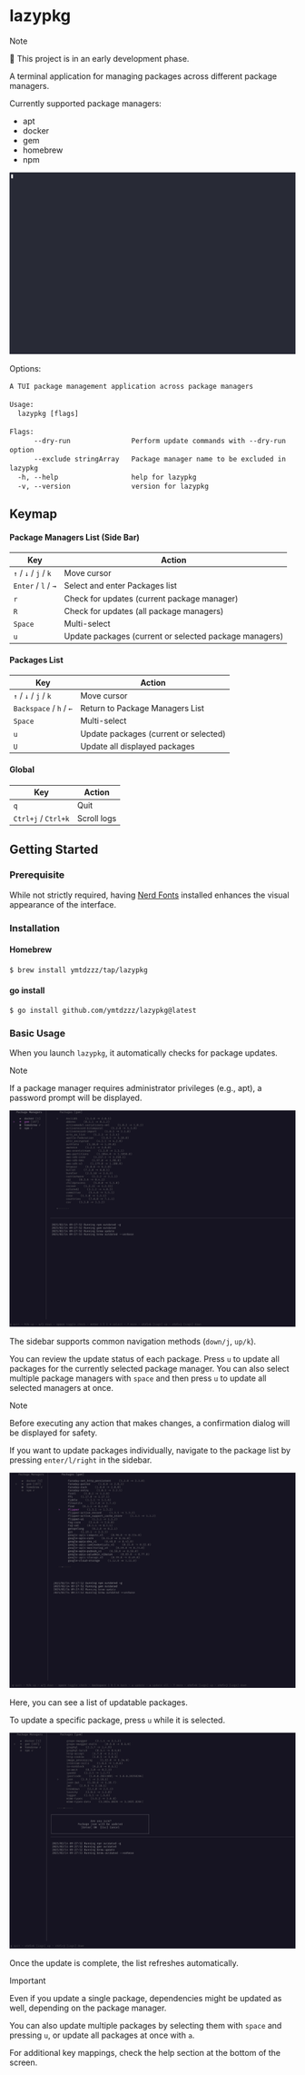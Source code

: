 # lazypkg

> [!NOTE]
> 🚧 This project is in an early development phase.

A terminal application for managing packages across different package managers.

Currently supported package managers:

- apt
- docker
- gem
- homebrew
- npm

![](./docs/images/journey.gif)

Options:

```
A TUI package management application across package managers

Usage:
  lazypkg [flags]

Flags:
      --dry-run               Perform update commands with --dry-run option
      --exclude stringArray   Package manager name to be excluded in lazypkg
  -h, --help                  help for lazypkg
  -v, --version               version for lazypkg
```

## Keymap

#### Package Managers List (Side Bar)
| Key            | Action |
|---------------|--------|
| `↑` / `↓` / `j` / `k` | Move cursor |
| `Enter` / `l` / `→` | Select and enter Packages list |
| `r` | Check for updates (current package manager) |
| `R` | Check for updates (all package managers) |
| `Space` | Multi-select |
| `u` | Update packages (current or selected package managers) |

#### Packages List
| Key            | Action |
|---------------|--------|
| `↑` / `↓` / `j` / `k` | Move cursor |
| `Backspace` / `h` / `←` | Return to Package Managers List |
| `Space` | Multi-select |
| `u` | Update packages (current or selected) |
| `U` | Update all displayed packages |

#### Global
| Key            | Action |
|---------------|--------|
| `q` | Quit |
| `Ctrl+j` / `Ctrl+k` | Scroll logs |

## Getting Started

### Prerequisite

While not strictly required, having [Nerd Fonts](https://www.nerdfonts.com/) installed enhances the visual appearance of the interface.

### Installation

#### Homebrew

```
$ brew install ymtdzzz/tap/lazypkg
```

#### go install

```
$ go install github.com/ymtdzzz/lazypkg@latest
```

### Basic Usage

When you launch `lazypkg`, it automatically checks for package updates.

> [!NOTE]
> If a package manager requires administrator privileges (e.g., apt), a password prompt will be displayed.

![](./docs/images/side_bar.png)

The sidebar supports common navigation methods (`down/j`, `up/k`).

You can review the update status of each package. Press `u` to update all packages for the currently selected package manager. You can also select multiple package managers with `space` and then press `u` to update all selected managers at once.

> [!NOTE]
> Before executing any action that makes changes, a confirmation dialog will be displayed for safety.

If you want to update packages individually, navigate to the package list by pressing `enter/l/right` in the sidebar.

![](./docs/images/package_list.png)

Here, you can see a list of updatable packages.

To update a specific package, press `u` while it is selected.

![](./docs/images/update_package.png)

Once the update is complete, the list refreshes automatically.

> [!IMPORTANT]
> Even if you update a single package, dependencies might be updated as well, depending on the package manager.

You can also update multiple packages by selecting them with `space` and pressing `u`, or update all packages at once with `a`.

For additional key mappings, check the help section at the bottom of the screen.

<!-- TODO: Uncomment when ready e.g. Contribution Guide
## Contribution

Contributions are always welcome! Whether it's reporting an issue, suggesting a feature, or submitting a pull request, your involvement is greatly appreciated. Below is a simple guide to help you get started.

### Creating a Pull Request

#### Fork the Repository

- Start by forking this repository to your GitHub account.

#### Make Your Changes

- Implement your changes in a new branch.

#### Write Tests

- Add tests to verify your changes. This helps ensure the stability of the project.
- We currently lack sufficient test coverage, so contributions that add tests are also highly welcome!

#### Run Lint Checks and Tests

- Run the linting tools and test suite to verify your changes. Make sure everything passes before proceeding.

```
make lint
make test
```

#### Open a Pull Request

- Push your branch to your forked repository.
- Open a pull request to the main repository, providing a clear description of your changes and their purpose.

Thank you for taking the time to contribute!

-->
